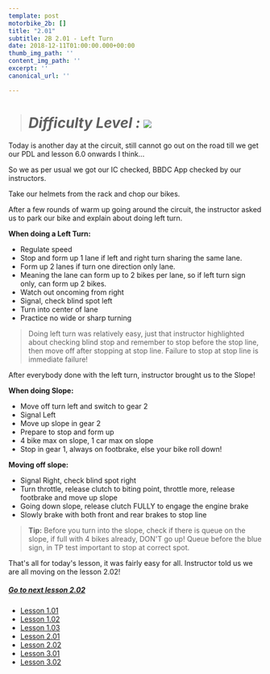 ```yaml
---
template: post
motorbike_2b: []
title: "2.01"
subtitle: 2B 2.01 - Left Turn
date: 2018-12-11T01:00:00.000+00:00
thumb_img_path: ''
content_img_path: ''
excerpt: ''
canonical_url: ''

---
```

> # **_Difficulty Level : ![](/images/easy.png)_**

Today is another day at the circuit, still cannot go out on the road till we get our PDL and lesson 6.0 onwards I think...

So we as per usual we got our IC checked, BBDC App checked by our instructors.

Take our helmets from the rack and chop our bikes.

After a few rounds of warm up going around the circuit, the instructor asked us to park our bike and explain about doing left turn.

**When doing a Left Turn:**

* Regulate speed
* Stop and form up 1 lane if left and right turn sharing the same lane.
* Form up 2 lanes if turn one direction only lane.
* Meaning the lane can form up to 2 bikes per lane, so if left turn sign only, can form up 2 bikes.
* Watch out oncoming from right
* Signal, check blind spot left
* Turn into center of lane
* Practice no wide or sharp turning

> Doing left turn was relatively easy, just that instructor highlighted about checking blind stop and remember to stop before the stop line, then move off after stopping at stop line. Failure to stop at stop line is immediate failure!

After everybody done with the left turn, instructor brought us to the Slope!

**When doing Slope:**

* Move off turn left and switch to gear 2
* Signal Left
* Move up slope in gear 2
* Prepare to stop and form up
* 4 bike max on slope, 1 car max on slope
* Stop in gear 1, always on footbrake, else your bike roll down!

**Moving off slope:**

* Signal Right, check blind spot right
* Turn throttle, release clutch to biting point, throttle more, release footbrake and move up slope
* Going down slope, release clutch FULLY to engage the engine brake
* Slowly brake with both front and rear brakes to stop line

> **Tip:** Before you turn into the slope, check if there is queue on the slope, if full with 4 bikes already, DON'T go up! Queue before the blue sign, in TP test important to stop at correct spot.

That's all for today's lesson, it was fairly easy for all. Instructor told us we are all moving on the lesson 2.02!

##### [**Go to next lesson 2.02**](https://gatsbygg.netlify.app/posts/2b-2-02/)

* [Lesson 1.01](https://gatsbygg.netlify.app/posts/BBDC_2B_1.01/)
* [Lesson 1.02](https://gatsbygg.netlify.app/posts/subject-1-02/)
* [Lesson 1.03](https://gatsbygg.netlify.app/posts/subject-1-03/)
* [Lesson 2.01](https://gatsbygg.netlify.app/posts/2-01/)
* [Lesson 2.02](https://gatsbygg.netlify.app/posts/2b-2-02/)
* [Lesson 3.01](https://gatsbygg.netlify.app/posts/2b-3-01/)
* [Lesson 3.02](https://gatsbygg.netlify.app/posts/2b-3-02/)